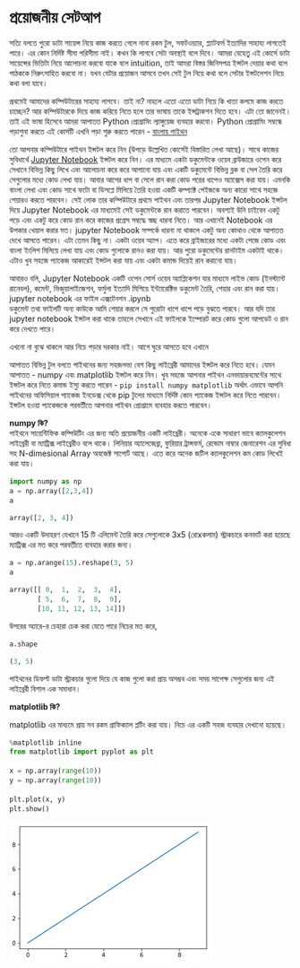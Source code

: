 # প্রয়োজনীয় সেটআপ

সত্যি বলতে পুরো ডাটা সায়েন্স নিয়ে কাজ করতে গেলে নানা রকম টুল, সফটওয়্যার, প্ল্যাটফর্ম ইত্যাদির সাহায্য লাগতেই পারে। এর কোন নির্দিষ্ট সীমা পরিসীমা নাই। কখন কি লাগবে সেটা অবস্থাই বলে দিবে। আমরা যেহেতু এই কোর্সে ডাটা সায়েন্সের ভিত্তিটা নিয়ে আলোচনা করবো যাকে বলে intuition, তাই আমরা বিস্তর জিনিসপত্র ইন্সটল দেয়ার কথা বলে পাঠককে নিরুৎসাহিত করবো না। যখন যেটার প্রয়োজন আসবে তখন সেই টুল নিয়ে কথা বলে সেটার ইন্সটলেশন নিয়ে কথা বলা যাবে।

প্রথমেই আমাদের কম্পিউটারের সাহায্য লাগবে। তাই না? নাহলে এতো এতো ডাটা নিয়ে কি খাতা কলমে কাজ করতে চাচ্ছেন? আর কম্পিউটারকে দিয়ে কাজ করিয়ে নিতে হলে তার ভাষায় তাকে ইন্সট্রাকশন দিতে হবে। এটা তো জানেনই। তাই এই ভাষা হিসেবে আমরা আপাতত Python প্রোগ্রামিং ল্যাঙ্গুয়েজ ব্যবহার করবো। Python প্রোগ্রামিং সম্বন্ধে পড়াশুনা করতে এই কোর্সটি এখনি পড়া শুরু করতে পারেন - [বাংলায় পাইথন](https://python.howtocode.com.bd)

তো আপনার কম্পিউটারে পাইথন ইন্সটল করে নিন \(উপড়ে উল্লেখিত কোর্সেই বিস্তারিত লেখা আছে\)। সাথে কাজের সুবিধার্থে [Jupyter Notebook](http://jupyter.org/) ইন্সটল করে নিন। এর মাধ্যমে একটা ডকুমেন্টকে ওয়েব ব্রাউজারে ওপেন করে সেখানে বিভিন্ন কিছু লিখে এবং আলোচনা করে করে আগানো যায় এবং একটি ডকুমেন্টে বিভিন্ন ব্লক বা সেল তৈরি করে সেগুলোর মধ্যে কোড লেখা যায়। আবার আগের ধাপ বা সেলে রান করা কোড পরের ধাপেও অ্যাক্সেস করা যায়। এমনকি বাংলা লেখা এবং কোড সাথে ফটো বা ডিসপ্লে মিলিয়ে তৈরি হওয়া একটি কম্প্যাক্ট পেইজকে অন্য কারো সাথে সহজে শেয়ারও করতে পারবেন। সেই লোক তার কম্পিউটারে প্রথমে পাইথন এবং তারপর Jupyter Notebook ইন্সটল দিয়ে Jupyter Notebook এর মাধ্যমেই সেই ডকুমেন্টকে রান করাতে পারবেন। অবশ্যই উনি চাইবেন একটু পড়ে এবং একটু করে কোড রান করে কাজের প্রগ্রেস সম্বদ্ধে স্বচ্ছ ধারনা নিতে। আর এখানেই Notebook এর উপকার খেয়াল করার মত। jupyter Notebook সম্পর্কে ধারনা না থাকলে একটু অন্য কোথাও থেকে আপাতত দেখে আসতে পারেন। এটা তেমন কিছু না। একটা ওয়েব অ্যাপ। এতে করে ব্রাইজারের মধ্যে একটা পেজে কোড এবং বাংলা ইংলিশ মিলিয়ে লেখা যায় এবং কোড গুলোকে রানও করা যায়। আর পুরো ডকুমেন্টের রানটাইম একটাই থাকে। এটাও খুব সহজে প্যাকেজ আকারেই ইন্সটল করা যায় এবং একটা কমান্ড দিয়েই রান করানো যায়।

আবারও বলি, Jupyter Notebook একটি ওপেন সোর্স ওয়েব অ্যাপ্লিকেশন যার মাধ্যমে লাইভ কোড \(ইনস্ট্যান্ট রানেবল\), কমেন্ট, ভিজুয়ালাইজেশন, ফর্মুলা ইত্যাদি মিশিয়ে ইন্ট্যারেক্টিভ ডকুমেন্ট তৈরি, শেয়ার এবং রান করা যায়। jupyter notebook এর ফাইল এক্সটেনশন .ipynb  
ডকুমেন্ট তথা ফাইলটি অন্য কাউকে আমি শেয়ার করলে সে পুরোটা ধাপে ধাপে পড়ে বুঝতে পারবে। আর যদি তার jupyter notebook ইন্সটল করা থাকে তাহলে সেখানে এই ফাইলকে ইম্পোরট করে কোড গুলো আপডেট ও রান করে দেখতে পারে।

এখনো না বুঝে থাকলে আর নিচে পড়ার দরকার নাই। আগে ঘুরে আসতে হবে এখানে

আপাতত বিভিন্ন টুল বলতে পাইথনের জন্য সহজলভ্য বেশ কিছু লাইব্রেরী আমাদের ইন্সটল করে নিতে হবে। যেমন আপাতত - numpy এবং matplotlib ইন্সটল করে নিন। খুব সহজে আপনার পাইথন এনভায়ারনমেন্টের সাথে ইন্সটল করে নিতে কমান্ড ইস্যু করতে পারেন - `pip install numpy matplotlib` অর্থাৎ এভাবে আপনি পাইথনের অফিসিয়াল প্যাকেজ ইনডেক্স থেকে pip টুলের মাধ্যমে নির্দিষ্ট কোন প্যাকেজ ইন্সটল করে নিতে পারবেন। ইন্সটল হওয়া প্যাকেজকে পরবর্তীতে আপনার পাইথন প্রোগ্রামে ব্যবহার করতে পারবেন।

**numpy কি?**  
পাইথনে সায়েন্টিফিক কম্পিউটিং এর জন্য অতি প্রয়োজনীয় একটি লাইব্রেরী। অনেকে একে সাধারণ ভাবে ক্যালকুলেশন লাইব্রেরী বা ম্যাট্রিক্স লাইব্রেরীও বলে থাকে। লিনিয়ার অ্যালেজেব্রা, ফুরিয়ার ট্রান্সফর্ম, রেন্ডোম নাম্বার জেনারেশন এর সুবিধা সহ N-dimesional Array অবজেক্ট সাপোর্ট আছে। এতে করে অনেক জটিল ক্যালকুলেশন কম কোড লিখেই করা যায়।

```python
import numpy as np
a = np.array([2,3,4])
a
```

```python
array([2, 3, 4])
```

আরও একটি উদাহরণ যেখানে 15 টি এলিমেন্ট তৈরি করে সেগুলোকে 3x5 \(রোxকলাম\) স্ট্রাকচারে কনভার্ট করা হয়েছে ম্যাট্রিক্স এর মত করে পরবর্তীতে ব্যবহার করার জন্য।

```python
a = np.arange(15).reshape(3, 5)
a
```

```python
array([[ 0,  1,  2,  3,  4],
       [ 5,  6,  7,  8,  9],
       [10, 11, 12, 13, 14]])
```

উপরের অ্যারে-র চেহারা চেক করা যেতে পারে নিচের মত করে,

```python
a.shape
```

```python
(3, 5)
```

পাইথনের ডিফল্ট ডাটা স্ট্রাকচার গুলো দিয়ে যে কাজ গুলো করা প্রায় অসম্ভব এবং সময় সাপেক্ষ সেগুলোর জন্য এই লাইব্রেরী বিশাল এক সমাধান।

**matplotlib কি?**

matplotlib এর মাধ্যমে প্রায় সব রকম গ্রাফিক্যাল প্লটিং করা যায়। নিচে এর একটি সহজ ব্যবহার দেখানো হয়েছে।

```python
%matplotlib inline
from matplotlib import pyplot as plt

x = np.array(range(10))
y = np.array(range(10))

plt.plot(x, y)
plt.show()
```

![](.gitbook/assets/Screen%20Shot%202017-06-11%20at%202.28.39%20AM.png)

